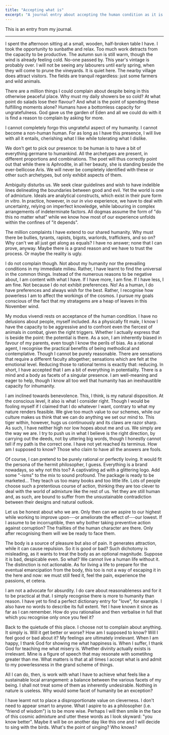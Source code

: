 ```yaml
---
title: "Accepting what is"
excerpt: "A journal entry about accepting the human condition as it is and working with what we have in life."
---
```


This is an entry from my journal.

* * *

I spent the afternoon sitting at a small, wooden, half-broken table I
have. I took the opportunity to sunbathe and relax. Too much work
detracts from the capacity to be productive. The autumn sun is still
warm, though the wind is already feeling cold. No-one passed by. This
year's vintage is probably over. I will not be seeing any labourers
until early spring, when they will come to prune the vineyards. It is
quiet here. The nearby village does attract visitors. The fields are
tranquil regardless: just some farmers and wild animals.

There are a million things I could complain about despite being in
this otherwise peaceful place. Why must my daily showers be so cold?
At what point do salads lose their flavour? And what is the point of
spending these fulfilling moments alone? Humans have a bottomless
capacity for ungratefulness. God gave us the garden of Eden and all we
could do with it is find a reason to complain by asking for more.

I cannot completely forgo this ungrateful aspect of my humanity. I
cannot become a non-human human. For as long as I have this presence,
I will live with all it entails, cherishing what I like while
tolerating what I dislike.

We don't get to pick our presence: to be human is to have a bit of
everything germane to humankind. All the archetypes are present, in
different proportions and combinations. The poet will thus correctly
point out that while there is Aphrodite, in all her beauty, she is
standing beside the ever-bellicose Aris. We will never be completely
identified with these or other such archetypes, but only exhibit
aspects of them.

Ambiguity disturbs us. We seek clear guidelines and wish to have
indelible lines delineating the boundaries between good and evil. Yet
the world is one of admixture. Ideals are analytical constructs, which
exist in their pure form _in vitro_. In practice, however, in our _in
vivo_ experience, we have to deal with uncertainty, relying on
imperfect knowledge, while labouring in complex arrangements of
indeterminate factors. All dogmas assume the form of "do this no
matter what" while we know how most of our experience unfolds within
the confines of "it depends".

The million complaints I have extend to our shared humanity. Why must
there be bullies, tyrants, rapists, bigots, warlords, traffickers, and
so on? Why can't we all just get along as equals? I have no answer;
none that I can prove, anyway. Maybe there is a grand reason and we
have to trust the process. Or maybe the reality is ugly.

I do not complain though. Not about my humanity nor the prevailing
conditions in my immediate milieu. Rather, I have learnt to find the
universal in the common things. Instead of the numerous reasons to be
negative about, I am content with what I have. If I have more, I am
fine. If I have less, I am fine. Not because I do not exhibit
preferences. No! As a human, I do have preferences and always wish for
the best. Rather, I recognise how powerless I am to affect the
workings of the cosmos. I pursue my goals conscious of the fact that
my stratagems are a heap of leaves in this November wind.

My modus vivendi rests on acceptance of the human condition. I have no
delusions about people, myself included. As a physically fit male, I
know I have the capacity to be aggressive and to confront even the
fiercest of animals in combat, given the right triggers. Whether I
actually express that is beside the point: the potential is there. As
a son, I am inherently biased in favour of my parents, even tough I
know the perils of bias. As a rational agent, I recognise the
practical benefits of being methodical and contemplative. Though I
cannot be purely reasonable. There are sensations that require a
different faculty altogether; sensations which are felt at the
emotional level. Reducing those to rational terms is exactly that:
reducing. In short, I have accepted that I am a bit of everything in
potentiality. There is a mind and a body as facets of a singular
presence. I am well-meaning and eager to help, though I know all too
well that humanity has an inexhaustible capacity for inhumanity.

I am inclined towards benevolence. This, I think, is my natural
disposition. At the conscious level, it also is what I consider right.
Though I would be fooling myself if I claimed that I do whatever I
want, contrary to what my nature renders feasible. We give too much
value to our schemes, while our culture makes us think that we can do
anything we set our mind to. This tiger within, however, hugs us
continuously and its claws are razor sharp. As such, I have neither
high nor low hopes about me and us. We simply are the way we are. I
try to push us in what I believe is the right direction, by carrying
out the deeds, not by uttering big words, though I honestly cannot
tell if my path is the correct one. I have not yet reached its
terminus. How am I supposed to know? Those who claim to have all the
answers are fools.

Of course, I can pretend to be purely rational or perfectly loving. It
would fit the persona of the hermit philosopher, I guess. Everything
is a brand nowadays, so why not this too? A captivating ad with a
glittering logo. Add some "-isms" to the mix to sound profound. The
package is ready to be marketed... They teach us too many books and
too little life. Lots of people choose such a pretentious course of
action, thinking they are too clever to deal with the world of
admixture like the rest of us. Yet they are still human and, as such,
are bound to suffer from the unsustainable contradiction between their
designs and natural outlook.

Let us be honest about who we are. Only then can we aspire to our
highest while working to improve upon---or ameliorate the effect
of---our lowest. If I assume to be incorruptible, then why bother
taking preventive action against corruption? The frailties of the
human character are there. Only after recognising them will we be
ready to face them.

The body is a source of pleasure but also of pain. It generates
attraction, while it can cause repulsion. So it is good or bad? Such
dichotomy is misleading, as it wants to treat the body as an optional
magnitude. Suppose it is bad, despicable even. So what? We cannot live
a human life without it. The distinction is not actionable. As for
living a life to prepare for the eventual emancipation from the body,
this too is not a way of escaping it in the here and now: we must
still feed it, feel the pain, experience the passions, et cetera.

I am not a advocate for absurdity. I do care about reasonableness and
for it to be practical at that. I simply recognise there is more to
humanity than reason. I have yet to find a perfect dictionary entry
for "love", for example. I also have no words to describe its full
extent. Yet I have known it since as far as I can remember. How do you
rationalise and then verbalise in full that which you recognise only
once you feel it?

Back to the quietude of this place. I choose not to complain about
anything. It simply is. Will it get better or worse? How am I supposed
to know? Will I feel good or bad about it? My feelings are ultimately
irrelevant. When I am happy, I thank God for showing me what happiness
is. When I suffer, I thank God for teaching me what misery is. Whether
divinity actually exists is irrelevant. Mine is a figure of speech
that may resonate with sometihng greater than me. What matters is that
at all times I accept what is and admit to my powerlessness in the
grand scheme of things.

All I can do, then, is work with what I have to achieve what feels
like a sustainable local arrangement: a balance between the various
facets of my being. I shall not treat some of them as inherently
undesirable. Nothing in nature is useless. Why would some facet of
humanity be an exception?

I have learnt not to place a disproportionate value on cleverness. I
don't need to appear smart to anyone. What I aspire to as a
philosopher (i.e. "friend of wisdom") is to be more wise. Perhaps I
will then smile in the face of this cosmic admixture and utter these
words as I look skyward: "you know better". Maybe it will be on
another day like this one and I will decide to sing with the birds.
What's the point of singing? Who knows?
